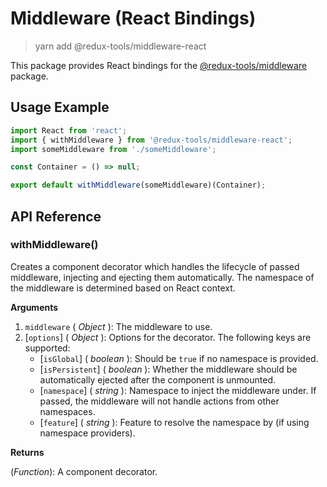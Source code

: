 # Middleware (React Bindings)

> yarn add @redux-tools/middleware-react

This package provides React bindings for the [@redux-tools/middleware](/packages/middleware) package.

## Usage Example

```js
import React from 'react';
import { withMiddleware } from '@redux-tools/middleware-react';
import someMiddleware from './someMiddleware';

const Container = () => null;

export default withMiddleware(someMiddleware)(Container);
```

## API Reference

### withMiddleware()

Creates a component decorator which handles the lifecycle of passed middleware, injecting and
ejecting them automatically. The namespace of the middleware is determined based on React context.

**Arguments**

1. `middleware` ( _Object_ ): The middleware to use.
2. [`options`] \( _Object_ ): Options for the decorator. The following keys are supported:
   - [`isGlobal`] \( _boolean_ ): Should be `true` if no namespace is provided.
   - [`isPersistent`] \( _boolean_ ): Whether the middleware should be automatically ejected after the component is unmounted.
   - [`namespace`] \( _string_ ): Namespace to inject the middleware under. If passed, the middleware
     will not handle actions from other namespaces.
   - [`feature`] \( _string_ ): Feature to resolve the namespace by (if using namespace providers).

**Returns**

(_Function_): A component decorator.

[](_provider.md ':include')
